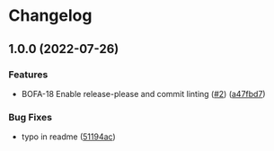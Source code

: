 # Changelog

## 1.0.0 (2022-07-26)


### Features

* BOFA-18 Enable release-please and commit linting ([#2](https://github.com/PlaidypusDev/github-actions/issues/2)) ([a47fbd7](https://github.com/PlaidypusDev/github-actions/commit/a47fbd7b95f51c90a6549e23e1492aeda41984ff))


### Bug Fixes

* typo in readme ([51194ac](https://github.com/PlaidypusDev/github-actions/commit/51194ac80cc8194601a8901bae8fd53685b7cad8))
